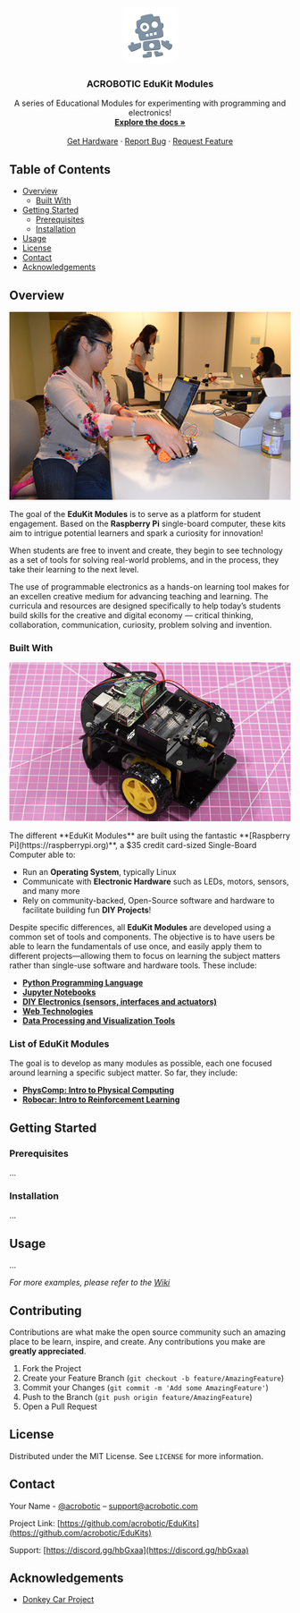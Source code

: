 <!--

*** Resources
*** =========
*** In here, you'll find demo code and resources for making sample projects with the Raspberry Pi. For getting started help and tutorials see the [Wiki](https://github.com/acrobotic/EduKits/wiki/).
-->

<!-- PROJECT LOGO -->
<br />
<p align="center">
  <a href="https://github.com/acrobotic/EduKits">
    <img src="images/ai_logo_white_bkg.png" alt="Logo" width="100" height="100" />
  </a>

  <h3 align="center">ACROBOTIC EduKit Modules</h3>

  <p align="center">
    A series of Educational Modules for experimenting with programming and electronics!
    <br />
    <a href="https://github.com/acrobotic/EduKits/wiki"><strong>Explore the docs »</strong></a>
    <br />
    <br />
    <a href="https://acrobotic.com/EduKits">Get Hardware</a>
    · <a href="https://github.com/acrobotic/EduKits/issues">Report Bug</a>
    · <a href="https://github.com/acrobotic/EduKits/issues">Request Feature</a>
  </p>
</p>

<!-- TABLE OF CONTENTS -->
## Table of Contents

* [Overview](#overview)
  * [Built With](#built-with)
* [Getting Started](#getting-started)
  * [Prerequisites](#prerequisites)
  * [Installation](#installation)
* [Usage](#usage)
* [License](#license)
* [Contact](#contact)
* [Acknowledgements](#acknowledgements)

<!-- ABOUT THE PROJECT -->
## Overview
<p align="center">
  <a href="https://youtube.com/acrobotic/">
    <img src="images/classroom.jpg" />
  </a>
</p>

The goal of the **EduKit Modules** is to serve as a platform for student engagement. Based on the **Raspberry Pi** single-board computer, these kits aim to intrigue potential learners and spark a curiosity for innovation!

When students are free to invent and create, they begin to see technology as a set of tools for solving real-world problems, and in the process, they take their learning to the next level.

The use of programmable electronics as a hands-on learning tool makes for an excellen creative medium for advancing teaching and learning. The curricula and resources are designed specifically to help today’s students build skills for the creative and digital economy — critical thinking, collaboration, communication, curiosity, problem solving and invention.

### Built With
<p align="center">
  <a href="https://youtube.com/acrobotic/">
    <img src="images/robocar.jpg" />
  </a>
</p>
The different **EduKit Modules** are built using the fantastic **[Raspberry Pi](https://raspberrypi.org)**, a $35 credit card-sized Single-Board Computer able to:

* Run an **Operating System**, typically Linux
* Communicate with **Electronic Hardware** such as LEDs, motors, sensors, and many more
* Rely on community-backed, Open-Source software and hardware to facilitate building fun **DIY Projects**!

Despite specific differences, all **EduKit Modules** are developed using a common set of tools and components. The objective is to have users be able to learn the fundamentals of use once, and easily apply them to different projects—allowing them to focus on learning the subject matters rather than single-use software and hardware tools. These include:

* **[Python Programming Language](https://www.python.org/)**
* **[Jupyter Notebooks](https://jupyter.org/)**
* **[DIY Electronics (sensors, interfaces and actuators)](https://acrobotic.com)**
* **[Web Technologies](https://developer.mozilla.org/en-US/docs/Web)**
* **[Data Processing and Visualization Tools](https://www.nihlibrary.nih.gov/services/data/data-services-tools)**

### List of EduKit Modules
The goal is to develop as many modules as possible, each one focused around learning a specific subject matter. So far, they include:

* **[PhysComp: Intro to Physical Computing]()**
* **[Robocar: Intro to Reinforcement Learning]()**

<!-- GETTING STARTED -->
## Getting Started



### Prerequisites

...

### Installation

...

<!-- USAGE EXAMPLES -->
## Usage

...

_For more examples, please refer to the [Wiki](https://github.com/acrobotic/EduKits/wiki)_

<!-- CONTRIBUTING -->
## Contributing

Contributions are what make the open source community such an amazing place to be learn, inspire, and create. Any contributions you make are **greatly appreciated**.

1. Fork the Project
2. Create your Feature Branch (`git checkout -b feature/AmazingFeature`)
3. Commit your Changes (`git commit -m 'Add some AmazingFeature'`)
4. Push to the Branch (`git push origin feature/AmazingFeature`)
5. Open a Pull Request

<!-- LICENSE -->
## License

Distributed under the MIT License. See `LICENSE` for more information.

<!-- CONTACT -->
## Contact

Your Name - [@acrobotic](https://twitter.com/acrobotic) – support@acrobotic.com

Project Link: [https://github.com/acrobotic/EduKits](https://github.com/acrobotic/EduKits)

Support: [https://discord.gg/hbGxaa](https://discord.gg/hbGxaa)

<!-- ACKNOWLEDGEMENTS -->
## Acknowledgements
* [Donkey Car Project](https://www.webpagefx.com/tools/emoji-cheat-sheet)


<!-- MARKDOWN LINKS & IMAGES -->
<!-- https://www.markdownguide.org/basic-syntax/#reference-style-links -->
[license-shield]: https://img.shields.io/github/license/othneildrew/Best-README-Template.svg?style=flat-square
[license-url]: https://github.com/othneildrew/Best-README-Template/blob/master/LICENSE.txt
[linkedin-shield]: https://img.shields.io/badge/-LinkedIn-black.svg?style=flat-square&logo=linkedin&colorB=555
[linkedin-url]: https://linkedin.com/in/othneildrew